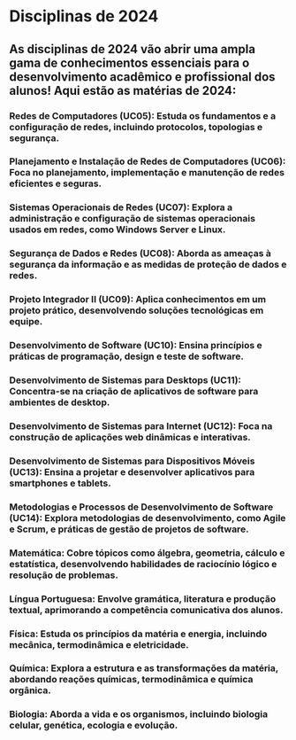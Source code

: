 # Disciplinas de 2024
## As disciplinas de 2024 vão abrir uma ampla gama de conhecimentos essenciais para o desenvolvimento acadêmico e profissional dos alunos! Aqui estão as matérias de 2024:
### Redes de Computadores (UC05): Estuda os fundamentos e a configuração de redes, incluindo protocolos, topologias e segurança.
### Planejamento e Instalação de Redes de Computadores (UC06): Foca no planejamento, implementação e manutenção de redes eficientes e seguras.
### Sistemas Operacionais de Redes (UC07): Explora a administração e configuração de sistemas operacionais usados em redes, como Windows Server e Linux.
### Segurança de Dados e Redes (UC08): Aborda as ameaças à segurança da informação e as medidas de proteção de dados e redes.
### Projeto Integrador II (UC09): Aplica conhecimentos em um projeto prático, desenvolvendo soluções tecnológicas em equipe.
### Desenvolvimento de Software (UC10): Ensina princípios e práticas de programação, design e teste de software.
### Desenvolvimento de Sistemas para Desktops (UC11): Concentra-se na criação de aplicativos de software para ambientes de desktop.
### Desenvolvimento de Sistemas para Internet (UC12): Foca na construção de aplicações web dinâmicas e interativas.
### Desenvolvimento de Sistemas para Dispositivos Móveis (UC13): Ensina a projetar e desenvolver aplicativos para smartphones e tablets.
### Metodologias e Processos de Desenvolvimento de Software (UC14): Explora metodologias de desenvolvimento, como Agile e Scrum, e práticas de gestão de projetos de software.
### Matemática: Cobre tópicos como álgebra, geometria, cálculo e estatística, desenvolvendo habilidades de raciocínio lógico e resolução de problemas.
### Língua Portuguesa: Envolve gramática, literatura e produção textual, aprimorando a competência comunicativa dos alunos.
### Física: Estuda os princípios da matéria e energia, incluindo mecânica, termodinâmica e eletricidade.
### Química: Explora a estrutura e as transformações da matéria, abordando reações químicas, termodinâmica e química orgânica.
### Biologia: Aborda a vida e os organismos, incluindo biologia celular, genética, ecologia e evolução.
